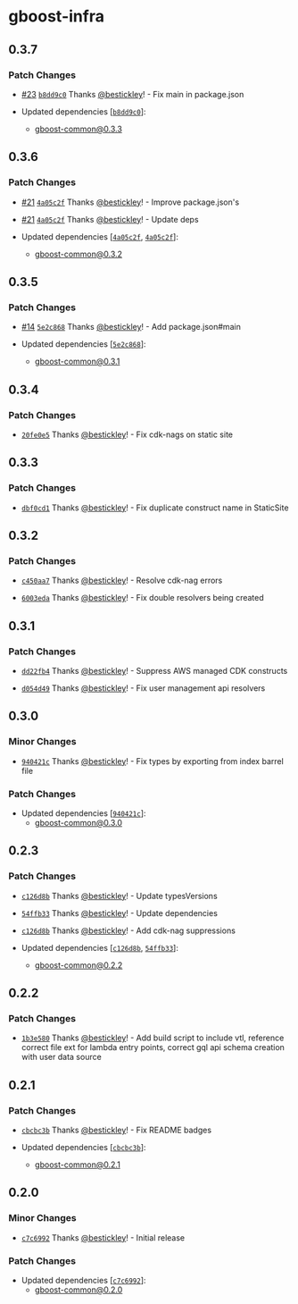 # gboost-infra

## 0.3.7

### Patch Changes

- [#23](https://github.com/awslabs/green-boost/pull/23) [`b8dd9c0`](https://github.com/awslabs/green-boost/commit/b8dd9c094bbe40cf798df2016874ed1a79016b29) Thanks [@bestickley](https://github.com/bestickley)! - Fix main in package.json

- Updated dependencies [[`b8dd9c0`](https://github.com/awslabs/green-boost/commit/b8dd9c094bbe40cf798df2016874ed1a79016b29)]:
  - gboost-common@0.3.3

## 0.3.6

### Patch Changes

- [#21](https://github.com/awslabs/green-boost/pull/21) [`4a05c2f`](https://github.com/awslabs/green-boost/commit/4a05c2fb7934b0f7642607a74855d1752576314e) Thanks [@bestickley](https://github.com/bestickley)! - Improve package.json's

* [#21](https://github.com/awslabs/green-boost/pull/21) [`4a05c2f`](https://github.com/awslabs/green-boost/commit/4a05c2fb7934b0f7642607a74855d1752576314e) Thanks [@bestickley](https://github.com/bestickley)! - Update deps

* Updated dependencies [[`4a05c2f`](https://github.com/awslabs/green-boost/commit/4a05c2fb7934b0f7642607a74855d1752576314e), [`4a05c2f`](https://github.com/awslabs/green-boost/commit/4a05c2fb7934b0f7642607a74855d1752576314e)]:
  - gboost-common@0.3.2

## 0.3.5

### Patch Changes

- [#14](https://github.com/awslabs/green-boost/pull/14) [`5e2c868`](https://github.com/awslabs/green-boost/commit/5e2c868757eb0b3927bf9824ca025389f0bf580e) Thanks [@bestickley](https://github.com/bestickley)! - Add package.json#main

- Updated dependencies [[`5e2c868`](https://github.com/awslabs/green-boost/commit/5e2c868757eb0b3927bf9824ca025389f0bf580e)]:
  - gboost-common@0.3.1

## 0.3.4

### Patch Changes

- [`20fe0e5`](https://github.com/awslabs/green-boost/commit/20fe0e5b42b61a0c0e9ca9e160b64715c99e05ce) Thanks [@bestickley](https://github.com/bestickley)! - Fix cdk-nags on static site

## 0.3.3

### Patch Changes

- [`dbf0cd1`](https://github.com/awslabs/green-boost/commit/dbf0cd1889d07ccf8ba8171dc0f99eb90d506a67) Thanks [@bestickley](https://github.com/bestickley)! - Fix duplicate construct name in StaticSite

## 0.3.2

### Patch Changes

- [`c450aa7`](https://github.com/awslabs/green-boost/commit/c450aa748013a3ef1291ce9149d5cc8f52ef7727) Thanks [@bestickley](https://github.com/bestickley)! - Resolve cdk-nag errors

* [`6003eda`](https://github.com/awslabs/green-boost/commit/6003eda64f2bbc9b558f9976831aca25cb8b0d0e) Thanks [@bestickley](https://github.com/bestickley)! - Fix double resolvers being created

## 0.3.1

### Patch Changes

- [`dd22fb4`](https://github.com/awslabs/green-boost/commit/dd22fb4e7d25b8f26a02572b58100dfde4b3992c) Thanks [@bestickley](https://github.com/bestickley)! - Suppress AWS managed CDK constructs

* [`d054d49`](https://github.com/awslabs/green-boost/commit/d054d49367e001a873cf1263b64b2cef480d4ffb) Thanks [@bestickley](https://github.com/bestickley)! - Fix user management api resolvers

## 0.3.0

### Minor Changes

- [`940421c`](https://github.com/awslabs/green-boost/commit/940421c19ea4b71c1ee0a3fbbb667a2d9e437ad2) Thanks [@bestickley](https://github.com/bestickley)! - Fix types by exporting from index barrel file

### Patch Changes

- Updated dependencies [[`940421c`](https://github.com/awslabs/green-boost/commit/940421c19ea4b71c1ee0a3fbbb667a2d9e437ad2)]:
  - gboost-common@0.3.0

## 0.2.3

### Patch Changes

- [`c126d8b`](https://github.com/awslabs/green-boost/commit/c126d8bd184420f4e5861bd4b3d314a2c865bf5f) Thanks [@bestickley](https://github.com/bestickley)! - Update typesVersions

* [`54ffb33`](https://github.com/awslabs/green-boost/commit/54ffb33bb50f408cc34a2a59e01f042e348a260a) Thanks [@bestickley](https://github.com/bestickley)! - Update dependencies

- [`c126d8b`](https://github.com/awslabs/green-boost/commit/c126d8bd184420f4e5861bd4b3d314a2c865bf5f) Thanks [@bestickley](https://github.com/bestickley)! - Add cdk-nag suppressions

- Updated dependencies [[`c126d8b`](https://github.com/awslabs/green-boost/commit/c126d8bd184420f4e5861bd4b3d314a2c865bf5f), [`54ffb33`](https://github.com/awslabs/green-boost/commit/54ffb33bb50f408cc34a2a59e01f042e348a260a)]:
  - gboost-common@0.2.2

## 0.2.2

### Patch Changes

- [`1b3e580`](https://github.com/awslabs/green-boost/commit/1b3e5808533cc0a27b970a0ab01ba080d1efad12) Thanks [@bestickley](https://github.com/bestickley)! - Add build script to include vtl, reference correct file ext for lambda entry points, correct gql api schema creation with user data source

## 0.2.1

### Patch Changes

- [`cbcbc3b`](https://github.com/awslabs/green-boost/commit/cbcbc3b89b7e25473e8f5e487da5b38fc1ba9e33) Thanks [@bestickley](https://github.com/bestickley)! - Fix README badges

- Updated dependencies [[`cbcbc3b`](https://github.com/awslabs/green-boost/commit/cbcbc3b89b7e25473e8f5e487da5b38fc1ba9e33)]:
  - gboost-common@0.2.1

## 0.2.0

### Minor Changes

- [`c7c6992`](https://github.com/awslabs/green-boost/commit/c7c6992f31611d46db7e4115d34ee1219b6401ea) Thanks [@bestickley](https://github.com/bestickley)! - Initial release

### Patch Changes

- Updated dependencies [[`c7c6992`](https://github.com/awslabs/green-boost/commit/c7c6992f31611d46db7e4115d34ee1219b6401ea)]:
  - gboost-common@0.2.0
